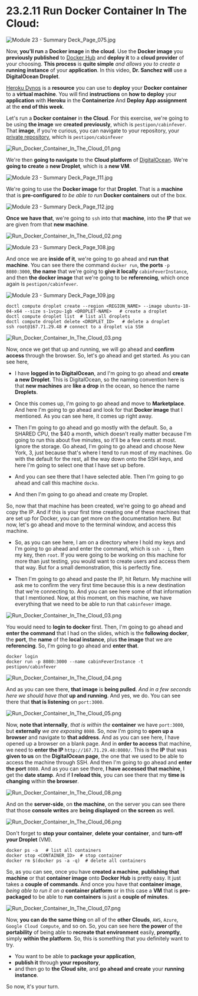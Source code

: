# 23.2.11 Run Docker Container In The Cloud:

![Module 23 - Summary Deck_Page_075.jpg](..%2FScreen_Shots%2F23.2.11_Run_Docker_Container_In_The_Cloud%2FModule%2023%20-%20Summary%20Deck_Page_075.jpg)

Now, **you’ll run** a **Docker image** in **the cloud**. Use the **Docker image** you **previously published** to [Docker Hub](https://hub.docker.com/) and **deploy it** to a **cloud provider** of your choosing. **This process** is **quite simple** *and allows you to create a* **running instance** of your **application**.  In this video, **Dr. Sanchez will** use a **DigitalOcean Droplet**.

[Heroku Dynos](https://www.heroku.com/dynos) is a **resource** you can use to **deploy** your **Docker container** to a **virtual machine**. You will find **instructions** on **how to deploy** your **application** with **Heroku** in the **Containerize** And **Deploy App assignment** at the **end of this week**. 

Let's run a **Docker container** in **the Cloud**. For this exercise, we're going to be using **the image** we **created previously**, which is `pestipon/cabinfever`. That **image**, if you're curious, you can navigate to your repository, your [private repository](https://hub.docker.com/repository/docker/pestipon/cabinfever/general), which is `pestipon/cabinfever` 

![Run_Docker_Container_In_The_Cloud_01.png](..%2FScreen_Shots%2F23.2.11_Run_Docker_Container_In_The_Cloud%2FRun_Docker_Container_In_The_Cloud_01.png)

We're then **going to navigate** to the **Cloud platform** of [DigitalOcean](https://cloud.digitalocean.com/projects/578fe767-9d33-43a8-a2da-e4acfd5b9827/resources?i=9ef013). We're **going to create** a **new Droplet**, which is a **new VM**.

![Module 23 - Summary Deck_Page_111.jpg](..%2FScreen_Shots%2F23.2.11_Run_Docker_Container_In_The_Cloud%2FModule%2023%20-%20Summary%20Deck_Page_111.jpg)

We're going to use the **Docker image** for that **Droplet**. That is a **machine** that is **pre-configured** *to be able to run* **Docker containers** out of the box.

![Module 23 - Summary Deck_Page_112.jpg](..%2FScreen_Shots%2F23.2.11_Run_Docker_Container_In_The_Cloud%2FModule%2023%20-%20Summary%20Deck_Page_112.jpg)

**Once we have that**, we're going to `ssh` into that **machine**, into the **IP** that we are given from that **new machine**.

![Run_Docker_Container_In_The_Cloud_02.png](..%2FScreen_Shots%2F23.2.11_Run_Docker_Container_In_The_Cloud%2FRun_Docker_Container_In_The_Cloud_02.png)

![Module 23 - Summary Deck_Page_108.jpg](..%2FScreen_Shots%2F23.2.11_Run_Docker_Container_In_The_Cloud%2FModule%2023%20-%20Summary%20Deck_Page_108.jpg)

And once we are **inside of it**, we're going to go ahead and **run that machine**. You can see there the command `docker run`, **the ports** `-p 8080:3000`, **the name** that we're going to **give it locally** `cabinFeverInstance`, and then **the docker image** that we're going to be **referencing**, which once again is `pestipon/cabinfever`.

![Module 23 - Summary Deck_Page_109.jpg](..%2FScreen_Shots%2F23.2.11_Run_Docker_Container_In_The_Cloud%2FModule%2023%20-%20Summary%20Deck_Page_109.jpg)

```shell
doctl compute droplet create --region <REGION_NAME> --image ubuntu-18-04-x64 --size s-1vcpu-1gb <DROPLET-NAME>   # create a droplet
doctl compute droplet list  # list all droplets
doctl compute droplet delete <DROPLET_ID>   # delete a droplet
ssh root@167.71.29.48 # connect to a droplet via SSH
```

![Run_Docker_Container_In_The_Cloud_03.png](..%2FScreen_Shots%2F23.2.11_Run_Docker_Container_In_The_Cloud%2FRun_Docker_Container_In_The_Cloud_03.png)

Now, once we get that up and running, we will go ahead and **confirm access** through the browser. So, let's go ahead and get started. As you can see here,

* I have **logged in to DigitalOcean**, and I'm going to go ahead and **create a new Droplet**. This is DigitalOcean, so the naming convention here is that **new machines** are **like a drop** in the ocean, so hence the name **Droplets**.

* Once this comes up, I'm going to go ahead and move to **Marketplace**. And here I'm going to go ahead and look for that **Docker image** that I mentioned. As you can see here, it comes up right away.

* Then I'm going to go ahead and go mostly with the default. So, a SHARED CPU, the $40 a month, which doesn't really matter because I'm going to run this about five minutes, so it'll be a few cents at most. Ignore the storage. Go ahead, I'm going to go ahead and choose New York, 3, just because that's where I tend to run most of my machines. Go with the default for the rest, all the way down onto the SSH keys, and here I'm going to select one that I have set up before.

* And you can see there that I have selected able. Then I'm going to go ahead and call this machine `docko`.

* And then I'm going to go ahead and create my Droplet.

So, now that that machine has been created, we're going to go ahead and copy the IP. And if this is your first time creating one of these machines that are set up for Docker, you can get more on the documentation here. But now, let's go ahead and move to the terminal window, and access this machine.

* So, as you can see here, I am on a directory where I hold my keys and I'm going to go ahead and enter the command, which is `ssh - i`, then my key, then `root`. If you were going to be working on this machine for more than just testing, you would want to create users and access them that way. But for a small demonstration, this is perfectly fine.

* Then I'm going to go ahead and paste the IP, hit Return. My machine will ask me to confirm the very first time because this is a new destination that we're connecting to. And you can see here some of that information that I mentioned. Now, at this moment, on this machine, we have everything that we need to be able to run that `cabinfever` image.

![Run_Docker_Container_In_The_Cloud_03.png](..%2FScreen_Shots%2F23.2.11_Run_Docker_Container_In_The_Cloud%2FRun_Docker_Container_In_The_Cloud_03.png)

You would need to **login to docker** first. Then, I'm going to go ahead and **enter the command** that I had on the slides, which is the **following docker**, the **port**, the **name** of the **local instance**, plus **the image** that we are **referencing**. So, I'm going to go ahead and **enter that**.

```shell
docker login
docker run -p 8080:3000 --name cabinFeverInstance -t pestipon/cabinfever
```

![Run_Docker_Container_In_The_Cloud_04.png](..%2FScreen_Shots%2F23.2.11_Run_Docker_Container_In_The_Cloud%2FRun_Docker_Container_In_The_Cloud_04.png)

And as you can see there, **that image** is **being pulled**. *And in a few seconds here we should have that* **up and running**. And yes, we do. You can see there that **that is listening** on `port:3000`.

![Run_Docker_Container_In_The_Cloud_05.png](..%2FScreen_Shots%2F23.2.11_Run_Docker_Container_In_The_Cloud%2FRun_Docker_Container_In_The_Cloud_05.png)

Now, **note that internally**, *that is within the* **container** we have `port:3000`, but **externally** *we are exposing* `8080`. So, now I'm going to **open up a browser** and navigate to **that address**. And as you can see here, I have opened up a browser on a blank page. And in **order to access** that machine, we need to **enter the IP** `http://167.71.29.48:8080/`. This is the **IP** that was **given to us** on the **DigitalOcean page**, the one that we used to be able to access the machine through SSH. And then I'm going to go ahead and **enter the port** `8080`. And as you can see there, **I have accessed that machine**, I get the **date stamp**. And if **I reload this**, you can see there that my **time is changing** within **the browser**.

![Run_Docker_Container_In_The_Cloud_08.png](..%2FScreen_Shots%2F23.2.11_Run_Docker_Container_In_The_Cloud%2FRun_Docker_Container_In_The_Cloud_08.png)

And on the **server-side**, on **the machine**, on the server you can see there that those **console writes** are **being displayed** on **the screen** as well.

![Run_Docker_Container_In_The_Cloud_06.png](..%2FScreen_Shots%2F23.2.11_Run_Docker_Container_In_The_Cloud%2FRun_Docker_Container_In_The_Cloud_06.png)

Don't forget to **stop your container**, **delete your container**, and **turn-off your Droplet** (VM).

```shell
docker ps -a   # list all containers
docker stop <CONTAINER_ID>  # stop container
docker rm $(docker ps -a -q)  # delete all containers
```

So, as you can see, once you have **created a machine**, **publishing that machine** or that **container image** onto **Docker Hub** is pretty easy. It just takes a **couple of commands**. And once you have that **container image**, *being able to run it on a* **container platform** or in this case a **VM** that is **pre-packaged** to be able to **run containers** is just a **couple of minutes**.

![Run_Docker_Container_In_The_Cloud_07.png](..%2FScreen_Shots%2F23.2.11_Run_Docker_Container_In_The_Cloud%2FRun_Docker_Container_In_The_Cloud_07.png)

Now, **you can do the same thing** on all of the **other Clouds**, `AWS`, `Azure`, `Google Cloud Compute`, and so on. So, you can see here **the power** of the **portability** of being able to **recreate that environment** easily, **promptly**, simply **within the platform**. So, this is something that you definitely want to try.

* You want to be able to **package your application**,
* **publish it** through **your repository**,
* and then go to **the Cloud site**, and **go ahead and create** your **running instance**.
 
So now, it's your turn.